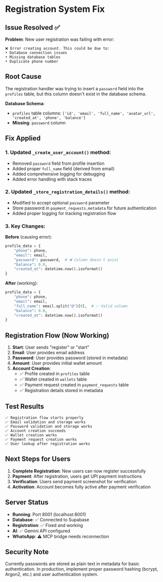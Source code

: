 # Registration System Fix

## Issue Resolved ✅

**Problem**: New user registration was failing with error:
```
❌ Error creating account. This could be due to:
• Database connection issues
• Missing database tables  
• Duplicate phone number
```

## Root Cause

The registration handler was trying to insert a `password` field into the `profiles` table, but this column doesn't exist in the database schema.

**Database Schema**:
- `profiles` table columns: `['id', 'email', 'full_name', 'avatar_url', 'created_at', 'phone', 'balance']`
- **Missing**: `password` column

## Fix Applied

### 1. Updated `_create_user_account()` method:
- Removed `password` field from profile insertion
- Added proper `full_name` field (derived from email)
- Added comprehensive logging for debugging
- Added error handling with stack traces

### 2. Updated `_store_registration_details()` method:
- Modified to accept optional `password` parameter
- Store password in `payment_requests.metadata` for future authentication
- Added proper logging for tracking registration flow

### 3. Key Changes:

**Before** (causing error):
```python
profile_data = {
    "phone": phone,
    "email": email,
    "password": password,  # ❌ Column doesn't exist
    "balance": 0.0,
    "created_at": datetime.now().isoformat()
}
```

**After** (working):
```python
profile_data = {
    "phone": phone,
    "email": email,
    "full_name": email.split("@")[0],  # ✅ Valid column
    "balance": 0.0,
    "created_at": datetime.now().isoformat()
}
```

## Registration Flow (Now Working)

1. **Start**: User sends "register" or "start"
2. **Email**: User provides email address
3. **Password**: User provides password (stored in metadata)
4. **Amount**: User provides initial wallet amount
5. **Account Creation**:
   - ✅ Profile created in `profiles` table
   - ✅ Wallet created in `wallets` table  
   - ✅ Payment request created in `payment_requests` table
   - ✅ Registration details stored in metadata

## Test Results

```
✅ Registration flow starts properly
✅ Email validation and storage works
✅ Password validation and storage works  
✅ Account creation succeeds
✅ Wallet creation works
✅ Payment request creation works
✅ User lookup after registration works
```

## Next Steps for Users

1. **Complete Registration**: New users can now register successfully
2. **Payment**: After registration, users get UPI payment instructions
3. **Verification**: Users send payment screenshot for verification
4. **Activation**: Account becomes fully active after payment verification

## Server Status

- **Running**: Port 8001 (localhost:8001)
- **Database**: ✅ Connected to Supabase
- **Registration**: ✅ Fixed and working
- **AI**: ✅ Gemini API configured
- **WhatsApp**: ⚠️ MCP bridge needs reconnection

## Security Note

Currently passwords are stored as plain text in metadata for basic authentication. In production, implement proper password hashing (bcrypt, Argon2, etc.) and user authentication system. 